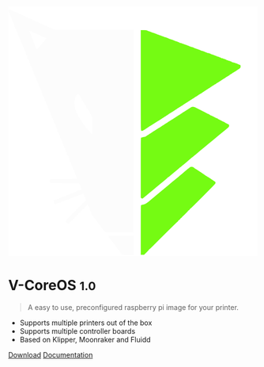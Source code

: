 ![logo](_media/v-core-os.svg)

# V-CoreOS <small>1.0</small>

> A easy to use, preconfigured raspberry pi image for your printer.

- Supports multiple printers out of the box
- Supports multiple controller boards
- Based on Klipper, Moonraker and Fluidd

[Download](https://github.com/Rat-Rig/V-CoreOS/releases)
[Documentation](#introduction)